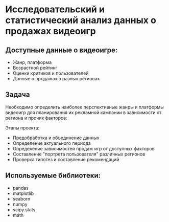 # Исследовательский и статистический анализ данных о продажах видеоигр

## Доступные данные о видеоигре:
- Жанр, платформа
- Возрастной рейтинг
- Оценки критиков и пользователей
- Данные о продажах в разных регионах

## Задача
Необходимо определить наиболее перспективные жанры и платформы видеоигр для планирования их рекламной кампании в зависимости от региона и прочих факторов:

Этапы проекта:
- Предобработка и объединение данных
- Определение актуального периода
- Определение зависимостей продаж игр от доступных факторов
- Составление "портрета пользователя" различных регионов
- Проверка гипотез и составление рекомендаций

## Используемые библиотеки:
- pandas
- matplotlib
- seaborn
- numpy
- scipy.stats
- math
